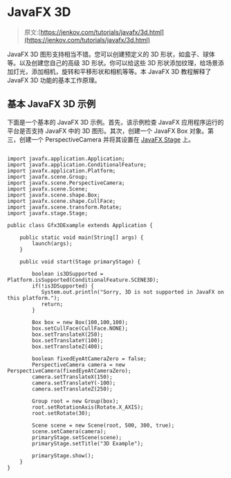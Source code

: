 # JavaFX 3D

> 原文:[https://jenkov.com/tutorials/javafx/3d.html](https://jenkov.com/tutorials/javafx/3d.html)

JavaFX 3D 图形支持相当不错。您可以创建预定义的 3D 形状，如盒子、球体等。以及创建您自己的高级 3D 形状。你可以给这些 3D 形状添加纹理，给场景添加灯光，添加相机，旋转和平移形状和相机等等。本 JavaFX 3D 教程解释了 JavaFX 3D 功能的基本工作原理。

## 基本 JavaFX 3D 示例

下面是一个基本的 JavaFX 3D 示例。首先，该示例检查 JavaFX 应用程序运行的平台是否支持 JavaFX 中的 3D 图形。其次，创建一个 JavaFX Box 对象。第三，创建一个 PerspectiveCamera 并将其设置在 [JavaFX Stage](stage.html) 上。

```

import javafx.application.Application;
import javafx.application.ConditionalFeature;
import javafx.application.Platform;
import javafx.scene.Group;
import javafx.scene.PerspectiveCamera;
import javafx.scene.Scene;
import javafx.scene.shape.Box;
import javafx.scene.shape.CullFace;
import javafx.scene.transform.Rotate;
import javafx.stage.Stage;

public class Gfx3DExample extends Application {

    public static void main(String[] args) {
        launch(args);
    }

    public void start(Stage primaryStage) {

        boolean is3DSupported = Platform.isSupported(ConditionalFeature.SCENE3D);
        if(!is3DSupported) {
           System.out.println("Sorry, 3D is not supported in JavaFX on this platform.");
           return;
        }

        Box box = new Box(100,100,100);
        box.setCullFace(CullFace.NONE);
        box.setTranslateX(250);
        box.setTranslateY(100);
        box.setTranslateZ(400);

        boolean fixedEyeAtCameraZero = false;
        PerspectiveCamera camera = new PerspectiveCamera(fixedEyeAtCameraZero);
        camera.setTranslateX(150);
        camera.setTranslateY(-100);
        camera.setTranslateZ(250);

        Group root = new Group(box);
        root.setRotationAxis(Rotate.X_AXIS);
        root.setRotate(30);

        Scene scene = new Scene(root, 500, 300, true);
        scene.setCamera(camera);
        primaryStage.setScene(scene);
        primaryStage.setTitle("3D Example");

        primaryStage.show();
    }
}

```